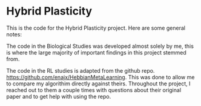 # Hybrid Plasticity

This is the code for the Hybrid Plasticity project. Here are some general notes:

The code in the Biological Studies was developed almost solely by me, this is where the large majority of important findings in this project
stemmed from. 

The code in the RL studies is adapted from the github repo. https://github.com/enajx/HebbianMetaLearning. This was done to allow me to compare my algorithim directly against theirs. Throughout the project, I reached out to them a couple times with questions about their original paper and to get help with using the repo.  
